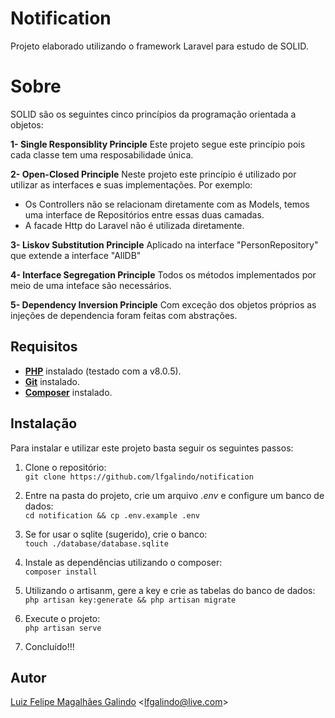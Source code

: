 # Notification

Projeto elaborado utilizando o framework Laravel para estudo de SOLID.

# Sobre

SOLID são os seguintes cinco princípios da programação orientada a objetos:

<b>1- Single Responsiblity Principle</b>
Este projeto segue este princípio pois cada classe tem uma resposabilidade única.

<b>2- Open-Closed Principle</b>
Neste projeto este princípio é utilizado por utilizar as interfaces e suas implementações. Por exemplo:

-   Os Controllers não se relacionam diretamente com as Models, temos uma interface de Repositórios entre essas duas camadas.
-   A facade Http do Laravel não é utilizada diretamente.

<b>3- Liskov Substitution Principle</b>
Aplicado na interface "PersonRepository" que extende a interface "AllDB"

<b>4- Interface Segregation Principle</b>
Todos os métodos implementados por meio de uma inteface são necessários.

<b>5- Dependency Inversion Principle</b>
Com exceção dos objetos próprios as injeções de dependencia foram feitas com abstrações.

## Requisitos

-   **[PHP](https://www.php.net/)** instalado (testado com a v8.0.5).
-   **[Git](https://git-scm.com/)** instalado.
-   **[Composer](https://getcomposer.org/)** instalado.

## Instalação

Para instalar e utilizar este projeto basta seguir os seguintes passos:

1. Clone o repositório:</br>
   `git clone https://github.com/lfgalindo/notification`

2. Entre na pasta do projeto, crie um arquivo _.env_ e configure um banco de dados:</br>
   `cd notification && cp .env.example .env`

3. Se for usar o sqlite (sugerido), crie o banco:</br>
   `touch ./database/database.sqlite`

4. Instale as dependências utilizando o composer:</br>
   `composer install`

5. Utilizando o artisanm, gere a key e crie as tabelas do banco de dados:</br>
   `php artisan key:generate && php artisan migrate`

6. Execute o projeto:</br>
   `php artisan serve`

7. Concluído!!!

## Autor

[Luiz Felipe Magalhães Galindo](https://github.com/lfgalindo) <<lfgalindo@live.com>>
